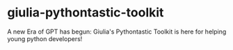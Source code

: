 # giulia-pythontastic-toolkit

A new Era of GPT has begun: Giulia's Pythontastic Toolkit is here for helping young python developers!
